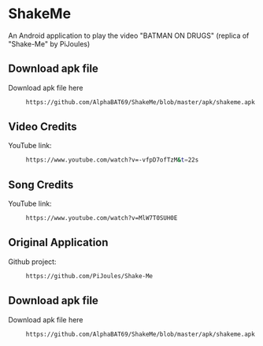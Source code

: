 # ShakeMe
An Android application to play the video "BATMAN ON DRUGS" (replica of "Shake-Me" by PiJoules)
## Download apk file
Download apk file here
```bash
     https://github.com/AlphaBAT69/ShakeMe/blob/master/apk/shakeme.apk
```
## Video Credits
  YouTube link:
```bash
     https://www.youtube.com/watch?v=-vfpD7ofTzM&t=22s
```
## Song Credits
  YouTube link:
```bash
     https://www.youtube.com/watch?v=MlW7T0SUH0E
```
## Original Application
  Github project:
```bash
     https://github.com/PiJoules/Shake-Me
```
## Download apk file
Download apk file here
```bash
     https://github.com/AlphaBAT69/ShakeMe/blob/master/apk/shakeme.apk
```
